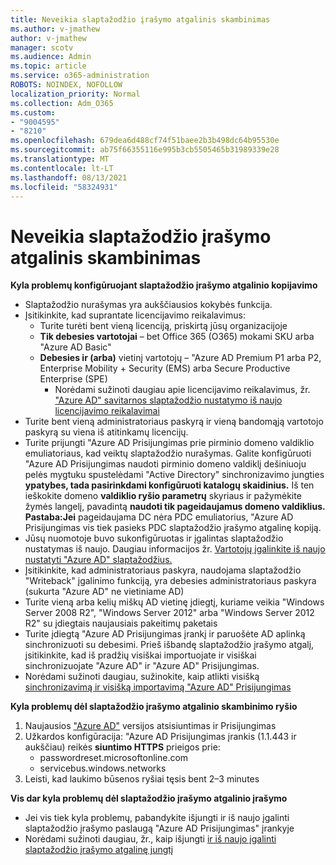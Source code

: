 ```yaml
---
title: Neveikia slaptažodžio įrašymo atgalinis skambinimas
ms.author: v-jmathew
author: v-jmathew
manager: scotv
ms.audience: Admin
ms.topic: article
ms.service: o365-administration
ROBOTS: NOINDEX, NOFOLLOW
localization_priority: Normal
ms.collection: Adm_O365
ms.custom:
- "9004595"
- "8210"
ms.openlocfilehash: 679dea6d488cf74f51baee2b3b498dc64b95530e
ms.sourcegitcommit: ab75f66355116e995b3cb5505465b31989339e28
ms.translationtype: MT
ms.contentlocale: lt-LT
ms.lasthandoff: 08/13/2021
ms.locfileid: "58324931"
---
```

# <a name="password-writeback-is-not-working"></a>Neveikia slaptažodžio įrašymo atgalinis skambinimas

**Kyla problemų konfigūruojant slaptažodžio įrašymo atgalinio kopijavimo**

- Slaptažodžio nurašymas yra aukščiausios kokybės funkcija.
- Įsitikinkite, kad suprantate licencijavimo reikalavimus:
  - Turite turėti bent vieną licenciją, priskirtą jūsų organizacijoje
  - **Tik debesies vartotojai** – bet Office 365 (O365) mokami SKU arba "Azure AD Basic"
  - **Debesies ir (arba)** vietinį vartotojų – "Azure AD Premium P1 arba P2, Enterprise Mobility + Security (EMS) arba Secure Productive Enterprise (SPE)
    - Norėdami sužinoti daugiau apie licencijavimo reikalavimus, žr. ["Azure AD" savitarnos slaptažodžio nustatymo iš naujo licencijavimo reikalavimai](https://docs.microsoft.com/azure/active-directory/active-directory-passwords-licensing)
- Turite bent vieną administratoriaus paskyrą ir vieną bandomąją vartotojo paskyrą su viena iš atitinkamų licencijų.
- Turite prijungti "Azure AD Prisijungimas prie pirminio domeno valdiklio emuliatoriaus, kad veiktų slaptažodžio nurašymas. Galite konfigūruoti "Azure AD Prisijungimas naudoti pirminio domeno valdiklį  dešiniuoju pelės mygtuku spustelėdami "Active Directory" sinchronizavimo jungties **ypatybes, tada pasirinkdami konfigūruoti katalogų skaidinius.** Iš ten ieškokite domeno **valdiklio ryšio parametrų** skyriaus ir pažymėkite žymės langelį, pavadintą **naudoti tik pageidaujamus domeno valdiklius.**
    **Pastaba:Jei** pageidaujama DC nėra PDC emuliatorius, "Azure AD Prisijungimas vis tiek pasieks PDC slaptažodžio įrašymo atgalinę kopiją.
- Jūsų nuomotoje buvo sukonfigūruotas ir įgalintas slaptažodžio nustatymas iš naujo. Daugiau informacijos žr. [Vartotojų įgalinkite iš naujo nustatyti "Azure AD" slaptažodžius.](https://docs.microsoft.com/azure/active-directory/active-directory-passwords-getting-started)
- Įsitikinkite, kad administratoriaus paskyra, naudojama slaptažodžio "Writeback" įgalinimo funkciją, yra debesies administratoriaus paskyra (sukurta "Azure AD" ne vietiniame AD)
- Turite vieną arba kelių miškų AD vietinę įdiegtį, kuriame veikia "Windows Server 2008 R2", "Windows Server 2012" arba "Windows Server 2012 R2" su įdiegtais naujausiais pakeitimų paketais
- Turite įdiegtą "Azure AD Prisijungimas įrankį ir paruošėte AD aplinką sinchronizuoti su debesimi. Prieš išbandę slaptažodžio įrašymo atgalį, įsitikinkite, kad iš pradžių visiškai importuojate ir visiškai sinchronizuojate "Azure AD" ir "Azure AD" Prisijungimas.
- Norėdami sužinoti daugiau, sužinokite, kaip atlikti visišką [sinchronizavimą ir visišką importavimą "Azure AD" Prisijungimas](https://docs.microsoft.com/azure/active-directory/connect/active-directory-aadconnectsync-operations)

**Kyla problemų dėl slaptažodžio įrašymo atgalinio skambinimo ryšio**

1. Naujausios ["Azure AD"](https://www.microsoft.com/download/details.aspx?id=47594) versijos atsisiuntimas ir Prisijungimas
2. Užkardos konfigūracija: "Azure AD Prisijungimas įrankis (1.1.443 ir aukščiau) reikės **siuntimo HTTPS** prieigos prie:
    - passwordreset.microsoftonline.com
    - servicebus.windows.networks
3. Leisti, kad laukimo būsenos ryšiai tęsis bent 2–3 minutes

**Vis dar kyla problemų dėl slaptažodžio įrašymo atgalinio įrašymo**

- Jei vis tiek kyla problemų, pabandykite išjungti ir iš naujo įgalinti slaptažodžio įrašymo paslaugą "Azure AD Prisijungimas" įrankyje
- Norėdami sužinoti daugiau, žr., kaip išjungti [ir iš naujo įgalinti slaptažodžio įrašymo atgalinę jungtį](https://docs.microsoft.com/azure/active-directory/active-directory-passwords-troubleshoot)
